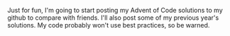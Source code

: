 Just for fun, I'm going to start posting my Advent of Code solutions to my github to compare with friends. I'll also post some of my previous year's solutions. My code probably won't use best practices, so be warned. 
